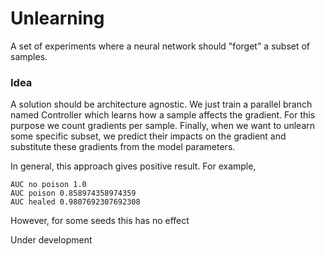 # Unlearning

A set of experiments where a neural network should "forget" a subset of samples.
### Idea
A solution should be architecture agnostic. We just train a parallel branch named Controller
which learns how a sample affects the gradient. For this purpose we count gradients per sample.
Finally, when we want to unlearn some specific subset, we predict their impacts on the gradient
and substitute these gradients from the model parameters.

In general, this approach gives positive result. For example,
```
AUC no poison 1.0
AUC poison 0.858974358974359
AUC healed 0.9807692307692308
```
However, for some seeds this has no effect

Under development
